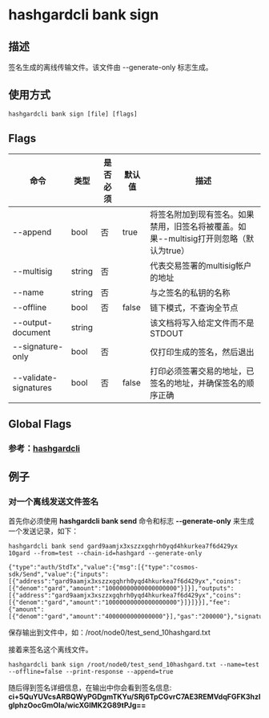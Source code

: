 # hashgardcli bank sign

## 描述

签名生成的离线传输文件。该文件由 --generate-only 标志生成。

## 使用方式

```
hashgardcli bank sign [file] [flags]
```

## Flags

| 命令       | 类型    | 是否必须 | 默认值                | 描述                                                         |
| ---------------- | ------- | -------- | --------------------- | ------------------------------------------------------------ |
| --append | bool | 否 | true | 将签名附加到现有签名。如果禁用，旧签名将被覆盖。如果--multisig打开则忽略（默认为true） |
| --multisig | string | 否 | | 代表交易签署的multisig帐户的地址 |
| --name | string | 否 | | 与之签名的私钥的名称 |
| --offline | bool | 否 | false | 链下模式，不查询全节点 |
| --output-document | string |  |  | 该文档将写入给定文件而不是STDOUT |
| --signature-only | bool | 否 | | 仅打印生成的签名，然后退出 |
| --validate-signatures | bool | 否 | false | 打印必须签署交易的地址，已签名的地址，并确保签名的顺序正确 |

## Global Flags

 ### 参考：[hashgardcli](../README.md)

## 例子

### 对一个离线发送文件签名

首先你必须使用 **hashgardcli bank send**  命令和标志 **--generate-only** 来生成一个发送记录，如下：

```  
hashgardcli bank send gard9aamjx3xszzxgqhrh0yqd4hkurkea7f6d429yx 10gard --from=test --chain-id=hashgard --generate-only

{"type":"auth/StdTx","value":{"msg":[{"type":"cosmos-sdk/Send","value":{"inputs":[{"address":"gard9aamjx3xszzxgqhrh0yqd4hkurkea7f6d429yx","coins":[{"denom":"gard","amount":"10000000000000000000"}]}],"outputs":[{"address":"gard9aamjx3xszzxgqhrh0yqd4hkurkea7f6d429yx","coins":[{"denom":"gard","amount":"10000000000000000000"}]}]}}],"fee":{"amount":[{"denom":"gard","amount":"4000000000000000"}],"gas":"200000"},"signatures":null,"memo":""}}
```

保存输出到文件中，如：/root/node0/test_send_10hashgard.txt

接着来签名这个离线文件。

```
hashgardcli bank sign /root/node0/test_send_10hashgard.txt --name=test  --offline=false --print-response --append=true
```

随后得到签名详细信息，在输出中你会看到签名信息:
**ci+5QuYUVcsARBQWyPGDgmTKYu/SRj6TpCGvrC7AE3REMVdqFGFK3hzlgIphzOocGmOIa/wicXGlMK2G89tPJg==**
